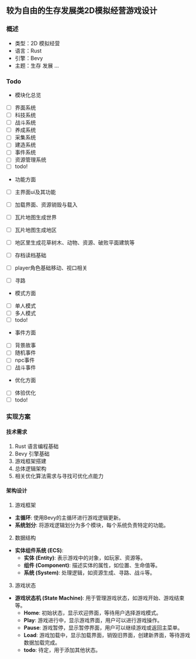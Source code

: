 
## 较为自由的生存发展类2D模拟经营游戏设计

### 概述
* 类型：2D 模拟经营
* 语言：Rust
* 引擎：Bevy
* 主题：生存 发展 ...

### Todo

* 模块化总览

- [ ] 界面系统
- [ ] 科技系统
- [ ] 战斗系统
- [ ] 养成系统
- [ ] 采集系统
- [ ] 建造系统
- [ ] 事件系统
- [ ] 资源管理系统
- [ ] todo!

* 功能方面
- [ ] 主界面ui及其功能
- [ ] 加载界面、资源销毁与载入
- [ ] 瓦片地图生成世界
- [ ] 瓦片地图生成地区
- [ ] 地区里生成花草树木、动物、资源、破败平面建筑等
- [ ] 存档读档基础
- [ ] player角色基础移动、视口相关
- [ ] 寻路


* 模式方面

- [ ] 单人模式
- [ ] 多人模式
- [ ] todo!

* 事件方面

- [ ] 背景故事
- [ ] 随机事件
- [ ] npc事件
- [ ] 战斗事件

* 优化方面

- [ ] 体验优化
- [ ] todo!

### 实现方案

#### 技术需求

1. Rust 语言编程基础
2. Bevy 引擎基础
3. 游戏框架搭建
4. 总体逻辑架构
5. 相关优化算法需求与寻找可优化点能力

#### 架构设计

1. 游戏框架
- **主循环**: 使用Bevy的主循环进行游戏逻辑更新。
- **系统划分**: 将游戏逻辑划分为多个模块，每个系统负责特定的功能。

2. 数据结构
- **实体组件系统 (ECS)**:
  - **实体 (Entity)**: 表示游戏中的对象，如玩家、资源等。
  - **组件 (Component)**: 描述实体的属性，如位置、生命值等。
  - **系统 (System)**: 处理逻辑，如资源生成、寻路、战斗等。

3. 游戏状态
- **游戏状态机 (State Machine)**: 用于管理游戏状态，如游戏开始、游戏结束等。
  - **Home**: 初始状态，显示欢迎界面，等待用户选择游戏模式。
  - **Play**: 游戏进行中，显示游戏界面，用户可以进行游戏操作。
  - **Pause**: 游戏暂停，显示暂停界面，用户可以继续游戏或返回主菜单。
  - **Load**: 游戏加载中，显示加载界面，销毁旧界面，创建新界面，等待游戏数据加载完成。
  - **todo**: 待定，用于添加其他状态。